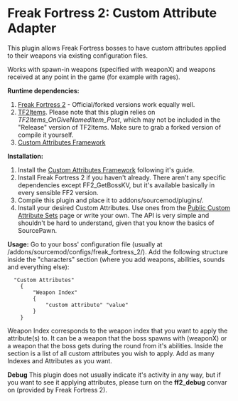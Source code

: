 # Freak Fortress 2: Custom Attribute Adapter

This plugin allows Freak Fortress bosses to have custom attributes applied to their weapons via existing configuration files.

Works with spawn-in weapons (specified with weaponX) and weapons received at any point in the game (for example with rages).

**Runtime dependencies:**
1. [Freak Fortress 2](https://forums.alliedmods.net/forumdisplay.php?f=154) - Official/forked versions work equally well.
2. [TF2Items](https://github.com/asherkin/TF2Items). Please note that this plugin relies on *TF2Items_OnGiveNamedItem_Post*, which may not be included in the "Release" version of TF2Items. Make sure to grab a forked version of compile it yourself.
3. [Custom Attributes Framework](https://github.com/nosoop/SM-TFCustAttr)

**Installation:**

1. Install the [Custom Attributes Framework](https://github.com/nosoop/SM-TFCustAttr) following it's guide.
2. Install Freak Fortress 2 if you haven't already. There aren't any specific dependencies except FF2_GetBossKV, but it's available basically in every sensible FF2 version.
3. Compile this plugin and place it to addons/sourcemod/plugins/.
4. Install your desired Custom Attributes. Use ones from the [Public Custom Attribute Sets](https://github.com/nosoop/SM-TFCustAttr/wiki/Public-Custom-Attribute-Sets) page or write your own. The API is very simple and shouldn't be hard to understand, given that you know the basics of SourcePawn.

**Usage:**
Go to your boss' configuration file (usually at /addons/sourcemod/configs/freak_fortress_2/).
Add the following structure inside the "characters" section (where you add weapons, abilities, sounds and everything else):

```
  "Custom Attributes"
	{
		"Weapon Index"
		{
			"custom attribute" "value"
		}
	}
```
Weapon Index corresponds to the weapon index that you want to apply the attribute(s) to. It can be a weapon that the boss spawns with (weaponX) or a weapon that the boss gets during the round from it's abilities. Inside the section is a list of all custom attributes you wish to apply. Add as many Indexes and Attributes as you want.

**Debug**
This plugin does not usually indicate it's activity in any way, but if you want to see it applying attributes, please turn on the **ff2_debug** convar on (provided by Freak Fortress 2).
